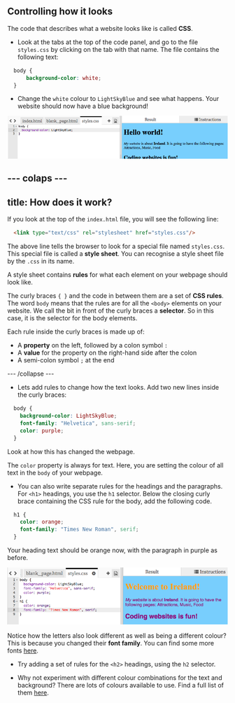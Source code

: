 ## Controlling how it looks

The code that describes what a website looks like is called **CSS**.

- Look at the tabs at the top of the code panel, and go to the file `styles.css` by clicking on the tab with that name. The file contains the following text:

```css
  body {
      background-color: white;
  }
```

- Change the `white` colour to `LightSkyBlue` and see what happens. Your website should now have a blue background! 

![Example with blue background](images/egFirstCSSbluebg.png)

## \--- colaps \---

## title: How does it work?

If you look at the top of the `index.html` file, you will see the following line:

```html
  <link type="text/css" rel="stylesheet" href="styles.css"/>
```

The above line tells the browser to look for a special file named `styles.css`. This special file is called a **style sheet**. You can recognise a style sheet file by the `.css` in its name.

A style sheet contains **rules** for what each element on your webpage should look like.

The curly braces `{ }` and the code in between them are a set of **CSS rules**. The word `body` means that the rules are for all the `<body>` elements on your website. We call the bit in front of the curly braces a **selector**. So in this case, it is the selector for the body elements.

Each rule inside the curly braces is made up of:

- A **property** on the left, followed by a colon symbol `:`
- A **value** for the property on the right-hand side after the colon
- A semi-colon symbol `;` at the end

\--- /collapse \---

- Lets add rules to change how the text looks. Add two new lines inside the curly braces:

```css
  body {
    background-color: LightSkyBlue;
    font-family: "Helvetica", sans-serif;
    color: purple;
  }
```

Look at how this has changed the webpage.

The `color` property is always for text. Here, you are setting the colour of all text in the `body` of your webpage.

- You can also write separate rules for the headings and the paragraphs. For `<h1>` headings, you use the `h1` selector. Below the closing curly brace containing the CSS rule for the body, add the following code.

```css
  h1 {
    color: orange;
    font-family: "Times New Roman", serif;
  }
```

Your heading text should be orange now, with the paragraph in purple as before.

![Result of new CSS code](images/egCssColorsFonts.png)

Notice how the letters also look different as well as being a different colour? This is because you changed their **font family**. You can find some more fonts [here](http://dojo.soy/web-font-families).

- Try adding a set of rules for the `<h2>` headings, using the `h2` selector.

- Why not experiment with different colour combinations for the text and background? There are lots of colours available to use. Find a full list of them [here](http://dojo.soy/web-color-names).